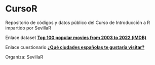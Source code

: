 # CursoR

Repositorio de códigos y datos público del Curso de Introducción a R impartido por SevillaR

Enlace dataset [**Top 100 popular movies from 2003 to 2022 (iMDB)**](https://www.kaggle.com/datasets/georgescutelnicu/top-100-popular-movies-from-2003-to-2022-imdb)

Enlace cuestionario [**¿Qué ciudades españolas te gustaría visitar?**](https://docs.google.com/forms/d/e/1FAIpQLSfJ4HzoBO7v-6QB5auDPlj-uvxJuQWFZMQcp_rNV9GsjJmqBw/viewform?usp=sf_link)

Organiza: SevillaR